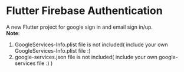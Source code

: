 # Flutter Firebase Authentication

A new Flutter project for google sign in and email sign in/up.
<br>
<b>Note</b>: <br>
1. GoogleServices-Info.plist file is not included( include your own GoogleServices-Info.plist file :)<br>
2. google-services.json file is not included( include your own google-services file :) )<br>
